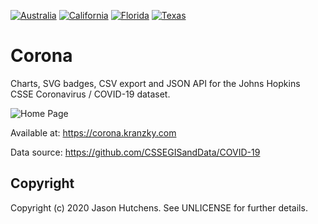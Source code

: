 [![Australia](https://corona.kranzky.com/oc/anz/au/badge.svg)](https://corona.kranzky.com?region=oc&subregion=anz&country=au)
[![California](https://corona.kranzky.com/am/na/us/ca/badge.svg)](https://corona.kranzky.com?region=am&subregion=na&country=us&state=ca)
[![Florida](https://corona.kranzky.com/am/na/us/fl/badge.svg)](https://corona.kranzky.com?region=am&subregion=na&country=us&state=fl)
[![Texas](https://corona.kranzky.com/am/na/us/tx/badge.svg)](https://corona.kranzky.com?region=am&subregion=na&country=us&state=tx)

Corona
======

Charts, SVG badges, CSV export and JSON API for the Johns Hopkins CSSE Coronavirus / COVID-19 dataset.

![Home Page](https://www.kranzky.com/img/portfolio/corona.png)

Available at: https://corona.kranzky.com

Data source: https://github.com/CSSEGISandData/COVID-19

Copyright
---------

Copyright (c) 2020 Jason Hutchens. See UNLICENSE for further details.
